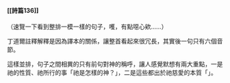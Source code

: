 #### [[詩篇136]]

（速覽一下看到整排一模一樣的句子，嚄，有點噁心欸......）

丁道爾註釋解釋是因為譯本的關係，讓整首看起來很冗長，其實後一句只有六個音節。

這樣並排，句子之間相異的只有前句對神的稱呼，讓人感覺默想有兩大重點，一是祂的性質、祂所行的事「祂是怎樣的神？」，二是這些都出於祂慈愛的本質「」。